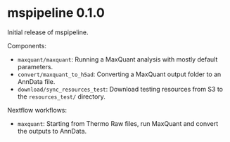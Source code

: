 # mspipeline 0.1.0

Initial release of mspipeline.

Components:
 * `maxquant/maxquant`: Running a MaxQuant analysis with mostly default parameters.
 * `convert/maxquant_to_h5ad`: Converting a MaxQuant output folder to an AnnData file. 
 * `download/sync_resources_test`: Download testing resources from S3 to the `resources_test/` directory.

 Nextflow workflows:
 * `maxquant`: Starting from Thermo Raw files, run MaxQuant and convert the outputs to AnnData.